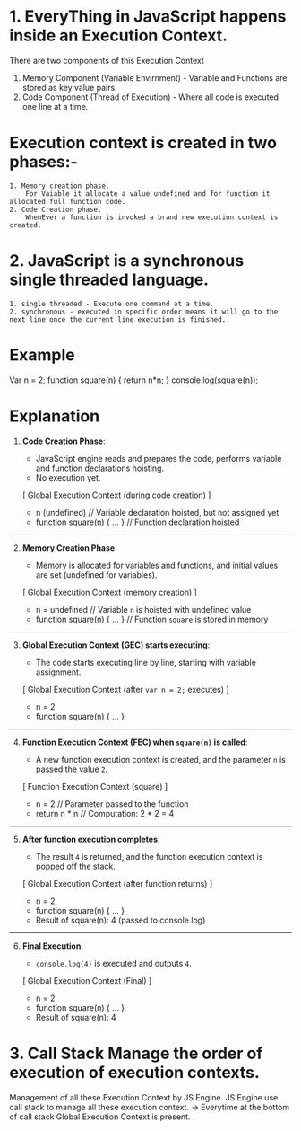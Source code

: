 # 1. EveryThing in JavaScript happens inside an Execution Context.

There are two components of this Execution Context 
   1. Memory Component (Variable Envirnment) - Variable and Functions are stored as key value pairs.
   2. Code Component (Thread of Execution) - Where all code is executed one line at a time.

# Execution context is created in two phases:-
    1. Memory creation phase.
        For Vaiable it allocate a value undefined and for function it allocated full function code.
    2. Code Creation phase.
        WhenEver a function is invoked a brand new execution context is created.

# 2. JavaScript is a synchronous single threaded language.
    1. single threaded - Execute one command at a time.
    2. synchronous - executed in specific order means it will go to the next line once the current line execution is finished.

# Example

Var n = 2;
function square(n) {
    return n*n;
}
console.log(square(n));

# Explanation 

1. **Code Creation Phase**:
   - JavaScript engine reads and prepares the code, performs variable and function declarations hoisting.
   - No execution yet.

   [ Global Execution Context (during code creation) ]
   - n (undefined) // Variable declaration hoisted, but not assigned yet
   - function square(n) { ... } // Function declaration hoisted

---

2. **Memory Creation Phase**:
   - Memory is allocated for variables and functions, and initial values are set (undefined for variables).

   [ Global Execution Context (memory creation) ]
   - n = undefined // Variable `n` is hoisted with undefined value
   - function square(n) { ... } // Function `square` is stored in memory

---

3. **Global Execution Context (GEC) starts executing**:
   - The code starts executing line by line, starting with variable assignment.

   [ Global Execution Context (after `var n = 2;` executes) ]
   - n = 2
   - function square(n) { ... }

---

4. **Function Execution Context (FEC) when `square(n)` is called**:
   - A new function execution context is created, and the parameter `n` is passed the value `2`.

   [ Function Execution Context (square) ]
   - n = 2 // Parameter passed to the function
   - return n * n  // Computation: 2 * 2 = 4

---

5. **After function execution completes**:
   - The result `4` is returned, and the function execution context is popped off the stack.

   [ Global Execution Context (after function returns) ]
   - n = 2
   - function square(n) { ... }
   - Result of square(n): 4 (passed to console.log)

---

6. **Final Execution**:
   - `console.log(4)` is executed and outputs `4`.

   [ Global Execution Context (Final) ]
   - n = 2
   - function square(n) { ... }
   - Result of square(n): 4

# 3. Call Stack Manage the order of execution of execution contexts.

 Management of all these Execution Context by JS Engine.
 JS Engine use call stack to manage all these execution context.
    -> Everytime at the bottom of call stack Global Execution Context is present.

